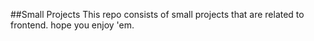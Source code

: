 ##Small Projects
This repo consists of small projects that are related to frontend. hope you enjoy 'em. 
 
 
